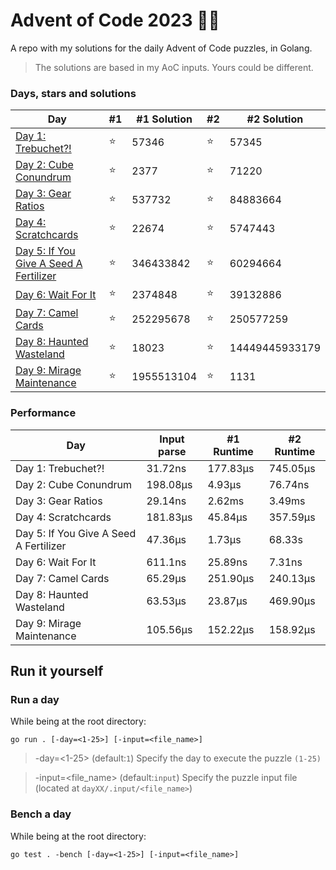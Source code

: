 # Advent of Code 2023 🎄🎁
A repo with my solutions for the daily Advent of Code puzzles, in Golang.

> The solutions are based in my AoC inputs. Yours could be different.

### Days, stars and solutions 
| Day                                                       | #1 | #1 Solution | #2 | #2 Solution    |
|-----------------------------------------------------------|----|-------------|----|----------------|
| [Day 1: Trebuchet?!](day01/main.go)                       | ⭐ | 57346      | ⭐ | 57345          |
| [Day 2: Cube Conundrum](day02/main.go)                    | ⭐ | 2377       | ⭐ | 71220          |
| [Day 3: Gear Ratios](day03/main.go)                       | ⭐ | 537732     | ⭐ | 84883664       |
| [Day 4: Scratchcards](day04/main.go)                      | ⭐ | 22674      | ⭐ | 5747443        |
| [Day 5: If You Give A Seed A Fertilizer](day05/main.go)   | ⭐ | 346433842  | ⭐ | 60294664       |
| [Day 6: Wait For It](day06/main.go)                       | ⭐ | 2374848    | ⭐ | 39132886       |
| [Day 7: Camel Cards](day07/main.go)                       | ⭐ | 252295678  | ⭐ | 250577259      |
| [Day 8: Haunted Wasteland](day08/main.go)                 | ⭐ | 18023      | ⭐ | 14449445933179 |
| [Day 9: Mirage Maintenance](day09/main.go)                | ⭐ | 1955513104 | ⭐ | 1131           |

### Performance
| Day                                    | Input parse | #1 Runtime | #2 Runtime |
|----------------------------------------|-------------|------------|------------|
| Day 1: Trebuchet?!                     | 31.72ns     | 177.83μs   | 745.05μs   |
| Day 2: Cube Conundrum                  | 198.08μs    | 4.93μs     | 76.74ns    |
| Day 3: Gear Ratios                     | 29.14ns     | 2.62ms     | 3.49ms     |
| Day 4: Scratchcards                    | 181.83μs    | 45.84μs    | 357.59μs   |
| Day 5: If You Give A Seed A Fertilizer | 47.36μs     | 1.73μs     | 68.33s     |
| Day 6: Wait For It                     | 611.1ns     | 25.89ns    | 7.31ns     |
| Day 7: Camel Cards                     | 65.29μs     | 251.90μs   | 240.13μs   |
| Day 8: Haunted Wasteland               | 63.53μs     | 23.87μs    | 469.90μs   |
| Day 9: Mirage Maintenance              | 105.56μs    | 152.22μs   | 158.92μs   |

## Run it yourself
### Run a day 
While being at the root directory:
```
go run . [-day=<1-25>] [-input=<file_name>]
```
> -day=<1-25> (default:`1`) Specify the day to execute the puzzle `(1-25)`

> -input=<file_name> (default:`input`) Specify the puzzle input file (located at `dayXX/.input/<file_name>`)
### Bench a day
While being at the root directory:
```
go test . -bench [-day=<1-25>] [-input=<file_name>]
```
